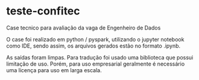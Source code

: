 # teste-confitec
Case tecnico para avaliação da vaga de Engenheiro de Dados

O case foi realizado em python / pyspark, utilizando o jupyter notebook como IDE, sendo assim, os arquivos gerados estão no formato .ipynb.

As saídas foram limpas. 
Para tradução foi usado uma biblioteca que possui limitação de uso. Porém, para uso empresarial geralmente é necessário uma licença para uso em larga escala.